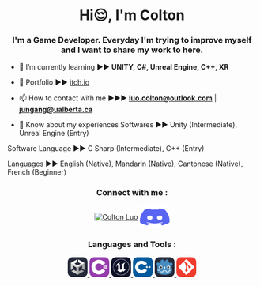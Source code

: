 <h1 align="center">Hi😌, I'm Colton</h1>
<h3 align="center">I'm a Game Developer. Everyday I'm trying to improve myself and I want to share my work to here.</h3>

- 🌱 I’m currently learning ▶▶ **UNITY, C#, Unreal Engine, C++, XR**

- 📝 Portfolio ▶▶ [itch.io](https://coltonix.itch.io/)

- 📫 How to contact with me ▶▶▶ **luo.colton@outlook.com** | **jungang@ualberta.ca**

- 📄 Know about my experiences 
Softwares ▶▶  Unity (Intermediate), Unreal Engine (Entry)

Software Language ▶▶ C Sharp (Intermediate), C++ (Entry)

Languages ▶▶ English (Native), Mandarin (Native), Cantonese (Native), French (Beginner)

<h3 align="center">Connect with me :</h3>
<p align="center">
  <a href="https://linkedin.com/in/coltonluo" target="blank"><img align="center" src="https://github.com/gauravghongde/social-icons/blob/master/SVG/Color/LinkedIN.svg" alt="Colton Luo" height="45" width="60" /></a>
  <a href="https://discordapp.com/users/coltonix. target="blank"><img align="center" src="https://github.com/CLorant/readme-social-icons/blob/main/large/colored/discord.svg" alt="coltonix." height="45" width="60" /></a>
</p>

<h3 align="center">Languages and Tools :</h3>
<p align="center"> 
  <a href="https://www.unity.com/" target="_blank" rel="noreferrer"> 
    <img src="https://github.com/tandpfun/skill-icons/blob/main/icons/Unity-Dark.svg" alt="Unity" width="40" height="40"/> </a> 
  <a href="" target="_blank" rel="noreferrer"> 
    <img src="https://github.com/tandpfun/skill-icons/blob/main/icons/CS.svg" alt="csharp" width="40" height="40"/> </a> 
  <a href="https://www.unrealengine.com/" target="_blank" rel="noreferrer"> 
    <img src="https://github.com/tandpfun/skill-icons/blob/main/icons/UnrealEngine.svg" alt="Unreal Engine" width="40" height="40"/> </a> 
  <a href="" target="_blank" rel="noreferrer"> 
      <img src="https://github.com/tandpfun/skill-icons/blob/main/icons/CPP.svg" alt="C++" width="40" height="40"/> </a>  
  <a href="https://godotengine.org/" target="_blank" rel="noreferrer"> 
    <img src="https://github.com/tandpfun/skill-icons/blob/main/icons/Godot-Dark.svg" alt="godot" width="40" height="40"/> </a>
  <a href="" target="_blank" rel="noreferrer"> 
    <img src="https://github.com/tandpfun/skill-icons/blob/main/icons/Git.svg" alt="Git" width="40" height="40"/> </a>
    
</p>




<!--
**coltonix/coltonix** is a ✨ _special_ ✨ repository because its `README.md` (this file) appears on your GitHub profile.

## Hi there 👋
Here are some ideas to get you started:

- 🔭 I’m currently working on ...
- 🌱 I’m currently learning ...
- 👯 I’m looking to collaborate on ...
- 🤔 I’m looking for help with ...
- 💬 Ask me about ...
- 📫 How to reach me: ...
- 😄 Pronouns: ...
- ⚡ Fun fact: ...

Connect with me: 
<a href="https://www.behance.net/username" target="blank"><img align="center" src="https://raw.githubusercontent.com/rahuldkjain/github-profile-readme-generator/master/src/images/icons/Social/behance.svg" alt="kaanerayakay" height="30" width="40" /></a>
<a href="https://www.youtube.com/c/username" target="blank"><img align="center" src="https://raw.githubusercontent.com/rahuldkjain/github-profile-readme-generator/master/src/images/icons/Social/youtube.svg" alt="kaanerayakay" height="30" width="40" /></a>
<a href="https://instagram.com/username" target="blank"><img align="center" src="https://raw.githubusercontent.com/rahuldkjain/github-profile-readme-generator/master/src/images/icons/Social/instagram.svg" alt="kaanerayakay" height="30" width="40" /></a>
<a href="https://twitter.com/username" target="blank"><img align="center" src="https://raw.githubusercontent.com/rahuldkjain/github-profile-readme-generator/master/src/images/icons/Social/twitter.svg" alt="kalinixk3" height="30" width="40" /></a>
-->
